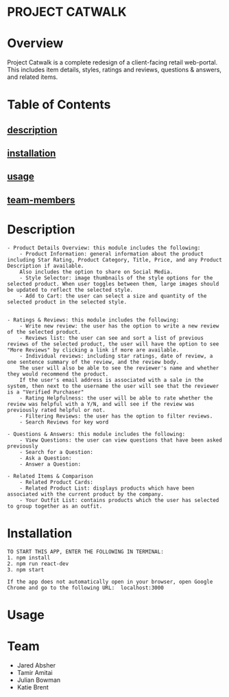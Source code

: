 # PROJECT CATWALK


# Overview
Project Catwalk is a complete redesign of a client-facing retail web-portal. This includes item details, styles, ratings and reviews, questions & answers, and related items.

# Table of Contents
  [description](###Description)
  -------------------------------
  [installation](###Installation)
  -------------------------------
  [usage](###Usage)
  -------------------------------
  [team-members](###Team)
  --------------------------------


# Description

    - Product Details Overview: this module includes the following:
        - Product Information: general information about the product including Star Rating, Product Category, Title, Price, and any Product Description if available.
        Also includes the option to share on Social Media.
        - Style Selector: image thumbnails of the style options for the selected product. When user toggles between them, large images should be updated to reflect the selected style.
        - Add to Cart: the user can select a size and quantity of the selected product in the selected style.


    - Ratings & Reviews: this module includes the following:
        - Write new review: the user has the option to write a new review of the selected product.
        - Reviews list: the user can see and sort a list of previous reviews of the selected product, the user will have the option to see "More Reviews" by clicking a link if more are available.
        - Individual reviews: including star ratings, date of review, a one sentence summary of the review, and the review body.
        The user will also be able to see the reviewer's name and whether they would recommend the product.
        If the user's email address is associated with a sale in the system, then next to the username the user will see that the reviewer is a "Verified Purchaser"
        - Rating Helpfulness: the user will be able to rate whether the review was helpful with a Y/N, and will see if the review was previously rated helpful or not.
        - Filtering Reviews: the user has the option to filter reviews.
        - Search Reviews for key word

    - Questions & Answers: this module includes the following:
        - View Questions: the user can view questions that have been asked previously
        - Search for a Question:
        - Ask a Question:
        - Answer a Question:

    - Related Items & Comparison
        - Related Product Cards:
        - Related Product List: displays products which have been associated with the current product by the company.
        - Your Outfit List: contains products which the user has selected to group together as an outfit.



# Installation

    TO START THIS APP, ENTER THE FOLLOWING IN TERMINAL:
    1. npm install
    2. npm run react-dev
    3. npm start

    If the app does not automatically open in your browser, open Google Chrome and go to the following URL:  localhost:3000

# Usage




# Team

  - Jared Absher
  - Tamir Amitai
  - Julian Bowman
  - Katie Brent



